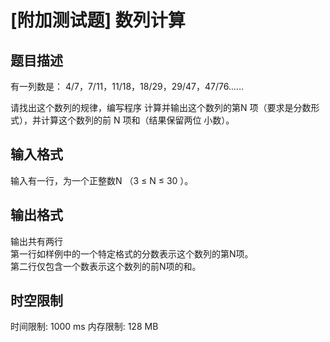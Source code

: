 # [附加测试题] 数列计算

## 题目描述

有一列数是：
$4/7 ，7/11 ，11/18， 18/29， 29/47 ，47/76  ……$

请找出这个数列的规律，编写程序
计算并输出这个数列的第N 项（要求是分数形式），并计算这个数列的前 N 项和（结果保留两位
小数）。

## 输入格式

输入有一行，为一个正整数N （3 ≤ N ≤ 30 ）。


## 输出格式

输出共有两行   
第一行如样例中的一个特定格式的分数表示这个数列的第N项。   
第二行仅包含一个数表示这个数列的前N项的和。



## 时空限制

时间限制: 1000 ms
内存限制: 128 MB
